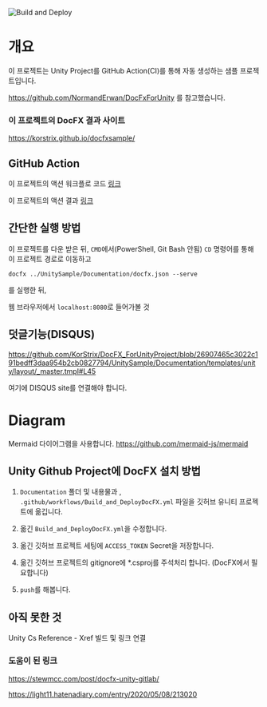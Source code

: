 ![Build and Deploy](https://github.com/KorStrix/DocFX_ForUnityProject/workflows/Build%20and%20Deploy/badge.svg?branch=master)

# 개요

이 프로젝트는 Unity Project를 GitHub Action(CI)를 통해 자동 생성하는 샘플 프로젝트입니다.

https://github.com/NormandErwan/DocFxForUnity
를 참고했습니다.

### 이 프로젝트의 DocFX 결과 사이트
https://korstrix.github.io/docfxsample/


## GitHub Action

이 프로젝트의 액션 워크플로 코드 [링크](https://github.com/KorStrix/DocFX_ForUnityProject/blob/master/.github/workflows/Build_and_DeployDocFX.yml)

이 프로젝트의 액션 결과 [링크](https://github.com/KorStrix/DocFX_ForUnityProject/actions)

## 간단한 실행 방법

이 프로젝트를 다운 받은 뒤, `CMD`에서(PowerShell, Git Bash 안됨) `CD` 명령어를 통해 이 프로젝트 경로로 이동하고

`docfx ../UnitySample/Documentation/docfx.json --serve`

를 실행한 뒤,

웹 브라우저에서 `localhost:8080`로 들어가볼 것


## 덧글기능(DISQUS)

https://github.com/KorStrix/DocFX_ForUnityProject/blob/26907465c3022c191bedff3daa954b2cb0827794/UnitySample/Documentation/templates/unity/layout/_master.tmpl#L45

여기에 DISQUS site를 연결해야 합니다.

# Diagram

Mermaid 다이어그램을 사용합니다.
https://github.com/mermaid-js/mermaid

## Unity Github Project에 DocFX 설치 방법

1. `Documentation` 폴더 및 내용물과 , `.github/workflows/Build_and_DeployDocFX.yml` 파일을 깃허브 유니티 프로젝트에 옮깁니다.

2. 옮긴 `Build_and_DeployDocFX.yml`을 수정합니다.

3. 옮긴 깃허브 프로젝트 세팅에 `ACCESS_TOKEN` Secret을 저장합니다.

4. 옮긴 깃허브 프로젝트의 gitignore에 *.csproj를 주석처리 합니다. (DocFX에서 필요합니다)

4. `push`를 해봅니다.

## 아직 못한 것

Unity Cs Reference - Xref 빌드 및 링크 연결


### 도움이 된 링크
https://stewmcc.com/post/docfx-unity-gitlab/

https://light11.hatenadiary.com/entry/2020/05/08/213020
